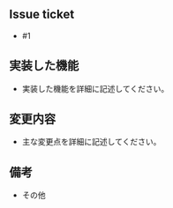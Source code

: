 ## Issue ticket

* #1

## 実装した機能

* 実装した機能を詳細に記述してください。

## 変更内容

* 主な変更点を詳細に記述してください。

## 備考

* その他
